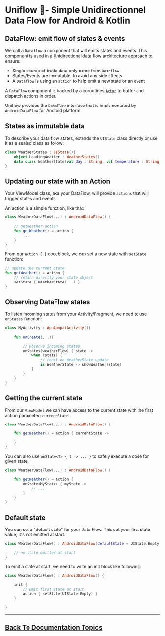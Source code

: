 
# Uniflow 🦄- Simple Unidirectionnel Data Flow for Android & Kotlin

## DataFlow: emit flow of states & events

We call a `Dataflow` a component that will emits states and events. This component is used in a Unidirectional data flow architecture approach 
to ensure:
- Single source of truth: data only come from `Dataflow`
- States/Events are immutable, to avoid any side effects
- A `Dataflow` is using an `action` to help emit a new state or an event

A `DataFlow` component is backed by a coroutines [`Actor`](https://kotlin.github.io/kotlinx.coroutines/kotlinx-coroutines-core/kotlinx.coroutines.channels/actor.html) to buffer and dispatch actions in order.

Uniflow provides the `DataFlow` interface that is implementated by `AndroidDataFlow` for Android platform.

## States as immutable data

To describe your data flow states, extends the `UIState` class directly or use it as a sealed class as follow:

```kotlin
class WeatherStates : UIState(){
	object LoadingWeather : WeatherStates()
	data class WeatherState(val day : String, val temperature : String) : WeatherStates()
}
```

## Updating our state with an Action

Your ViewModel class, aka your DataFlow, will provide `actions` that will trigger states and events.

An action is a simple function, like that:

```kotlin
class WeatherDataFlow(...) : AndroidDataFlow() {
    
    // getWeather action
    fun getWeather() = action {
        ...
    }
}
```

From our `action { }` codeblock, we can set a new state with `setState` function:

```kotlin
// update the current state
fun getWeather() = action {
    // return directly your state object
    setState { WeatherState(...) }
}
```

## Observing DataFlow states

To listen incoming states from your Activity/Fragment, we need to use `onStates` function:

```kotlin
class MyActivity : AppCompatActivity(){
    
    fun onCreate(...){

        // Observe incoming states
        onStates(weatherFlow) { state ->
            when (state) {
                // react on WeatherState update
                is WeatherState -> showWeather(state)
            }
        }
    }
}
```

## Getting the current state

From our `ViewModel` we can have access to the current state with the first action parameter: `currentState`

```kotlin
class WeatherDataFlow(...) : AndroidDataFlow() {

    fun getWeather() = action { currentState ->

    }
}
```

You can also use `onState<T> { t -> ... }` to safely execute a code for given state:

```kotlin
class WeatherDataFlow(...) : AndroidDataFlow() {

    fun getWeather() = action { 
        onState<MyState> { myState ->
            // ...
        }
    }
}
```

## Default state

You can set a "default state" for your Data Flow. This set your first state value, it's not emitted at start.

```kotlin
class WeatherDataFlow() : AndroidDataFlow(defaultState = UIState.Empty) {

    // no state emitted at start
}
```

To emit a state at start, we need to write an init block like following:

```kotlin
class WeatherDataFlow() : AndroidDataFlow() {

    init {
        // Emit first state at start
        action { setState(UIState.Empty) }
    }
    
}
```

----

## [Back To Documentation Topics](../README.md#getting-started--documentation-)
